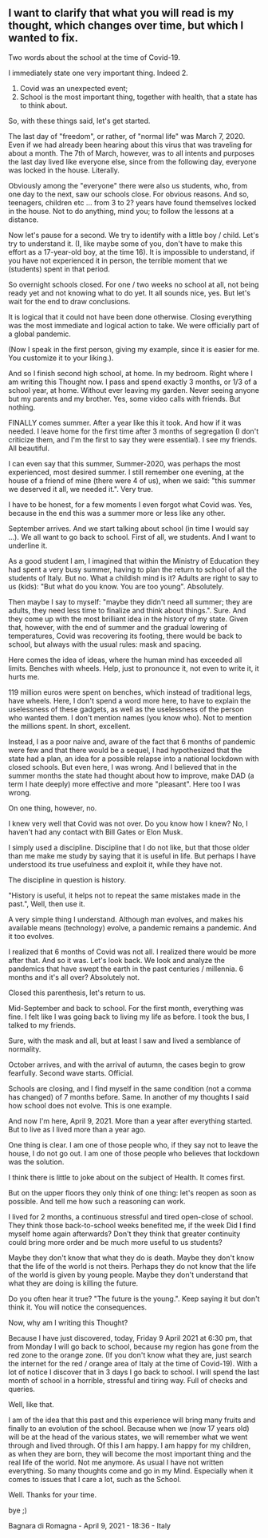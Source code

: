 

## I want to clarify that what you will read is my thought, which changes over time, but which I wanted to fix.


Two words about the school at the time of Covid-19.

I immediately state one very important thing. Indeed 2.

1) Covid was an unexpected event;
2) School is the most important thing, together with health, that a state has to think about.

So, with these things said, let's get started.

The last day of "freedom", or rather, of "normal life" was March 7, 2020. Even if we had already been hearing about this virus that was traveling for about a month.
The 7th of March, however, was to all intents and purposes the last day lived like everyone else, since from the following day, everyone was locked in the house. Literally.

Obviously among the "everyone" there were also us students, who, from one day to the next, saw our schools close. For obvious reasons.
And so, teenagers, children etc ... from 3 to 2? years have found themselves locked in the house. Not to do anything, mind you; to follow the lessons at a distance.

Now let's pause for a second. We try to identify with a little boy / child. Let's try to understand it. (I, like maybe some of you, don't have to make this effort as a 17-year-old boy, at the time 16).
It is impossible to understand, if you have not experienced it in person, the terrible moment that we (students) spent in that period.

So overnight schools closed.
For one / two weeks no school at all, not being ready yet and not knowing what to do yet.
It all sounds nice, yes. But let's wait for the end to draw conclusions.

It is logical that it could not have been done otherwise. Closing everything was the most immediate and logical action to take. We were officially part of a global pandemic.

(Now I speak in the first person, giving my example, since it is easier for me. You customize it to your liking.).

And so I finish second high school, at home. In my bedroom.
Right where I am writing this Thought now.
I pass and spend exactly 3 months, or 1/3 of a school year, at home. Without ever leaving my garden. Never seeing anyone but my parents and my brother.
Yes, some video calls with friends. But nothing.

FINALLY comes summer. After a year like this it took. And how if it was needed.
I leave home for the first time after 3 months of segregation (I don't criticize them, and I'm the first to say they were essential). I see my friends. All beautiful.

I can even say that this summer, Summer-2020, was perhaps the most experienced, most desired summer.
I still remember one evening, at the house of a friend of mine (there were 4 of us), when we said: "this summer we deserved it all, we needed it.". Very true.

I have to be honest, for a few moments I even forgot what Covid was. Yes, because in the end this was a summer more or less like any other.

September arrives. And we start talking about school (in time I would say ...). We all want to go back to school. First of all, we students. And I want to underline it.

As a good student I am, I imagined that within the Ministry of Education they had spent a very busy summer, having to plan the return to school of all the students of Italy.
But no. What a childish mind is it? Adults are right to say to us (kids): "But what do you know. You are too young". Absolutely.

Then maybe I say to myself: "maybe they didn't need all summer; they are adults, they need less time to finalize and think about things.". Sure.
And they come up with the most brilliant idea in the history of my state. Given that, however, with the end of summer and the gradual lowering of temperatures, Covid was recovering its footing,
there would be back to school, but always with the usual rules: mask and spacing.

Here comes the idea of ideas, where the human mind has exceeded all limits. Benches with wheels.
Help, just to pronounce it, not even to write it, it hurts me.

119 million euros were spent on benches, which instead of traditional legs, have wheels. Here, I don't spend a word more here,
to have to explain the uselessness of these gadgets, as well as the uselessness of the person who wanted them. I don't mention names (you know who). Not to mention the millions spent.
In short, excellent.

Instead, I as a poor naive and, aware of the fact that 6 months of pandemic were few and that there would be a sequel, I had hypothesized that the state had a plan, an idea for a possible relapse into a national lockdown with closed schools. But even here, I was wrong.
And I believed that in the summer months the state had thought about how to improve, make DAD (a term I hate deeply) more effective and more "pleasant".
Here too I was wrong.

On one thing, however, no.

I knew very well that Covid was not over. Do you know how I knew? No, I haven't had any contact with Bill Gates or Elon Musk.

I simply used a discipline. Discipline that I do not like, but that those older than me make me study by saying that it is useful in life.
But perhaps I have understood its true usefulness and exploit it, while they have not.

The discipline in question is history.

"History is useful, it helps not to repeat the same mistakes made in the past.", Well, then use it.

A very simple thing I understand. Although man evolves, and makes his available means (technology) evolve, a pandemic remains a pandemic. And it too evolves.

I realized that 6 months of Covid was not all. I realized there would be more after that. And so it was.
Let's look back. We look and analyze the pandemics that have swept the earth in the past centuries / millennia. 6 months and it's all over? Absolutely not.

Closed this parenthesis, let's return to us.

Mid-September and back to school. For the first month, everything was fine. I felt like I was going back to living my life as before. I took the bus, I talked to my friends.


Sure, with the mask and all, but at least I saw and lived a semblance of normality.

October arrives, and with the arrival of autumn, the cases begin to grow fearfully. Second wave starts. Official.

Schools are closing, and I find myself in the same condition (not a comma has changed) of 7 months before. Same. In another of my thoughts I said how school does not evolve. This is one example.

And now I'm here, April 9, 2021. More than a year after everything started. But to live as I lived more than a year ago.

One thing is clear. I am one of those people who, if they say not to leave the house, I do not go out. I am one of those people who believes that lockdown was the solution.

I think there is little to joke about on the subject of Health. It comes first.

But on the upper floors they only think of one thing: let's reopen as soon as possible. And tell me how such a reasoning can work.

I lived for 2 months, a continuous stressful and tired open-close of school. They think those back-to-school weeks benefited me, if the week
Did I find myself home again afterwards? Don't they think that greater continuity could bring more order and be much more useful to us students?

Maybe they don't know that what they do is death. Maybe they don't know that the life of the world is not theirs. Perhaps they do not know that the life of the world is given by young people.
Maybe they don't understand that what they are doing is killing the future.

Do you often hear it true? "The future is the young.". Keep saying it but don't think it. You will notice the consequences.

Now, why am I writing this Thought?

Because I have just discovered, today, Friday 9 April 2021 at 6:30 pm, that from Monday I will go back to school, because my region has gone from the red zone to the orange zone.
(If you don't know what they are, just search the internet for the red / orange area of Italy at the time of Covid-19).
With a lot of notice I discover that in 3 days I go back to school. I will spend the last month of school in a horrible, stressful and tiring way. Full of checks and queries.

Well, like that.

I am of the idea that this past and this experience will bring many fruits and finally to an evolution of the school. Because when we (now 17 years old) will be at the head of the various states,
we will remember what we went through and lived through. Of this I am happy. I am happy for my children, as when they are born, they will become the most important thing and the real life of the world.
Not me anymore.
As usual I have not written everything. So many thoughts come and go in my Mind. Especially when it comes to issues that I care a lot, such as the School.

Well. Thanks for your time.

bye ;)

Bagnara di Romagna - April 9, 2021 - 18:36 - Italy
